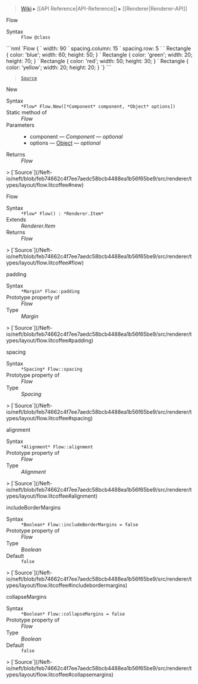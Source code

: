 > [Wiki](Home) ▸ [[API Reference|API-Reference]] ▸ [[Renderer|Renderer-API]]

Flow
<dl><dt>Syntax</dt><dd><code>Flow @class</code></dd></dl>
```nml
`Flow {
`   width: 90
`   spacing.column: 15
`   spacing.row: 5
`
`   Rectangle { color: 'blue'; width: 60; height: 50; }
`   Rectangle { color: 'green'; width: 20; height: 70; }
`   Rectangle { color: 'red'; width: 50; height: 30; }
`   Rectangle { color: 'yellow'; width: 20; height: 20; }
`}
```

> [`Source`](/Neft-io/neft/blob/feb74662c4f7ee7aedc58bcb4488ea1b56f65be9/src/renderer/types/layout/flow.litcoffee#flow)

New
<dl><dt>Syntax</dt><dd><code>&#x2A;Flow&#x2A; Flow.New([&#x2A;Component&#x2A; component, &#x2A;Object&#x2A; options])</code></dd><dt>Static method of</dt><dd><i>Flow</i></dd><dt>Parameters</dt><dd><ul><li>component — <i>Component</i> — <i>optional</i></li><li>options — <a href="/Neft-io/neft/wiki/API/Utils-API#isobject">Object</a> — <i>optional</i></li></ul></dd><dt>Returns</dt><dd><i>Flow</i></dd></dl>
> [`Source`](/Neft-io/neft/blob/feb74662c4f7ee7aedc58bcb4488ea1b56f65be9/src/renderer/types/layout/flow.litcoffee#new)

Flow
<dl><dt>Syntax</dt><dd><code>&#x2A;Flow&#x2A; Flow() : &#x2A;Renderer.Item&#x2A;</code></dd><dt>Extends</dt><dd><i>Renderer.Item</i></dd><dt>Returns</dt><dd><i>Flow</i></dd></dl>
> [`Source`](/Neft-io/neft/blob/feb74662c4f7ee7aedc58bcb4488ea1b56f65be9/src/renderer/types/layout/flow.litcoffee#flow)

padding
<dl><dt>Syntax</dt><dd><code>&#x2A;Margin&#x2A; Flow::padding</code></dd><dt>Prototype property of</dt><dd><i>Flow</i></dd><dt>Type</dt><dd><i>Margin</i></dd></dl>
> [`Source`](/Neft-io/neft/blob/feb74662c4f7ee7aedc58bcb4488ea1b56f65be9/src/renderer/types/layout/flow.litcoffee#padding)

spacing
<dl><dt>Syntax</dt><dd><code>&#x2A;Spacing&#x2A; Flow::spacing</code></dd><dt>Prototype property of</dt><dd><i>Flow</i></dd><dt>Type</dt><dd><i>Spacing</i></dd></dl>
> [`Source`](/Neft-io/neft/blob/feb74662c4f7ee7aedc58bcb4488ea1b56f65be9/src/renderer/types/layout/flow.litcoffee#spacing)

alignment
<dl><dt>Syntax</dt><dd><code>&#x2A;Alignment&#x2A; Flow::alignment</code></dd><dt>Prototype property of</dt><dd><i>Flow</i></dd><dt>Type</dt><dd><i>Alignment</i></dd></dl>
> [`Source`](/Neft-io/neft/blob/feb74662c4f7ee7aedc58bcb4488ea1b56f65be9/src/renderer/types/layout/flow.litcoffee#alignment)

includeBorderMargins
<dl><dt>Syntax</dt><dd><code>&#x2A;Boolean&#x2A; Flow::includeBorderMargins = false</code></dd><dt>Prototype property of</dt><dd><i>Flow</i></dd><dt>Type</dt><dd><i>Boolean</i></dd><dt>Default</dt><dd><code>false</code></dd></dl>
> [`Source`](/Neft-io/neft/blob/feb74662c4f7ee7aedc58bcb4488ea1b56f65be9/src/renderer/types/layout/flow.litcoffee#includebordermargins)

collapseMargins
<dl><dt>Syntax</dt><dd><code>&#x2A;Boolean&#x2A; Flow::collapseMargins = false</code></dd><dt>Prototype property of</dt><dd><i>Flow</i></dd><dt>Type</dt><dd><i>Boolean</i></dd><dt>Default</dt><dd><code>false</code></dd></dl>
> [`Source`](/Neft-io/neft/blob/feb74662c4f7ee7aedc58bcb4488ea1b56f65be9/src/renderer/types/layout/flow.litcoffee#collapsemargins)

